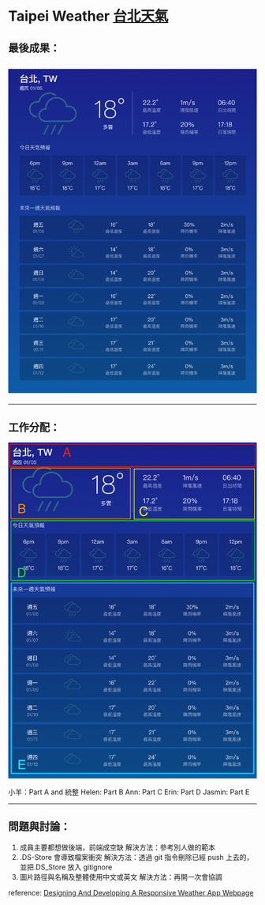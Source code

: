 # Taipei Weather [台北天氣](https://a05031113.github.io/taipei-weather/)

## 最後成果：

## ![](/img/preference.png)

---

## 工作分配：

![](/img/distribution.png)

小羊：Part A and 統整
Helen: Part B
Ann: Part C
Erin: Part D
Jasmin: Part E

---

## 問題與討論：

1.  成員主要都想做後端，前端成空缺
    解決方法：參考別人做的範本
2.  .DS-Store 會導致檔案衝突
    解決方法：透過 git 指令刪除已經 push 上去的，並把.DS_Store 放入 gitignore
3.  圖片路徑與名稱及整體使用中文或英文
    解決方法：再開一次會協調

reference: [Designing And Developing A Responsive Weather App Webpage](https://medium.com/@JonUK/designing-and-developing-a-responsive-weather-app-webpage-part-1-b155b004a5ba)
